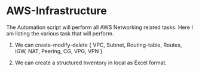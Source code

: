# AWS-Infrastructure

The Automation script will perform all AWS Networking related tasks. Here I am listing the various task that will perform.

1. We can create-modify-delete
          {
            VPC, Subnet, Routing-table, Routes, IGW, NAT, Peering, CG, VPG, VPN
          }
          
 2. We can create a structured Inventory in local as Excel format.
